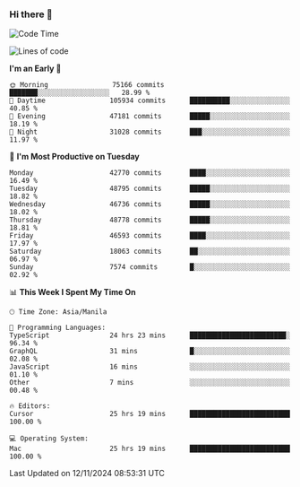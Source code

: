 ### Hi there 👋

<!--START_SECTION:waka-->
![Code Time](http://img.shields.io/badge/Code%20Time-5%2C696%20hrs%2038%20mins-blue)

![Lines of code](https://img.shields.io/badge/From%20Hello%20World%20I%27ve%20Written-117.4%20million%20lines%20of%20code-blue)

**I'm an Early 🐤** 

```text
🌞 Morning                75166 commits       ███████░░░░░░░░░░░░░░░░░░   28.99 % 
🌆 Daytime                105934 commits      ██████████░░░░░░░░░░░░░░░   40.85 % 
🌃 Evening                47181 commits       █████░░░░░░░░░░░░░░░░░░░░   18.19 % 
🌙 Night                  31028 commits       ███░░░░░░░░░░░░░░░░░░░░░░   11.97 % 
```
📅 **I'm Most Productive on Tuesday** 

```text
Monday                   42770 commits       ████░░░░░░░░░░░░░░░░░░░░░   16.49 % 
Tuesday                  48795 commits       █████░░░░░░░░░░░░░░░░░░░░   18.82 % 
Wednesday                46736 commits       █████░░░░░░░░░░░░░░░░░░░░   18.02 % 
Thursday                 48778 commits       █████░░░░░░░░░░░░░░░░░░░░   18.81 % 
Friday                   46593 commits       ████░░░░░░░░░░░░░░░░░░░░░   17.97 % 
Saturday                 18063 commits       ██░░░░░░░░░░░░░░░░░░░░░░░   06.97 % 
Sunday                   7574 commits        █░░░░░░░░░░░░░░░░░░░░░░░░   02.92 % 
```


📊 **This Week I Spent My Time On** 

```text
🕑︎ Time Zone: Asia/Manila

💬 Programming Languages: 
TypeScript               24 hrs 23 mins      ████████████████████████░   96.34 % 
GraphQL                  31 mins             █░░░░░░░░░░░░░░░░░░░░░░░░   02.08 % 
JavaScript               16 mins             ░░░░░░░░░░░░░░░░░░░░░░░░░   01.10 % 
Other                    7 mins              ░░░░░░░░░░░░░░░░░░░░░░░░░   00.48 % 

🔥 Editors: 
Cursor                   25 hrs 19 mins      █████████████████████████   100.00 % 

💻 Operating System: 
Mac                      25 hrs 19 mins      █████████████████████████   100.00 % 
```


 Last Updated on 12/11/2024 08:53:31 UTC
<!--END_SECTION:waka-->


<!--
**rad182/rad182** is a ✨ _special_ ✨ repository because its `README.md` (this file) appears on your GitHub profile.

Here are some ideas to get you started:

- 🔭 I’m currently working on ...
- 🌱 I’m currently learning ...
- 👯 I’m looking to collaborate on ...
- 🤔 I’m looking for help with ...
- 💬 Ask me about ...
- 📫 How to reach me: ...
- 😄 Pronouns: ...
- ⚡ Fun fact: ...
-->
